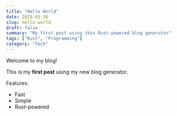 ```yaml
---
title: "Hello World"
date: 2025-03-30
slug: hello-world
draft: false
summary: "My first post using this Rust-powered blog generator"
tags: ["Rust", "Programming"]
category: "Tech"
---
```

Welcome to my blog! 

This is my **first post** using my new blog generator.

Features:
- Fast
- Simple
- Rust-powered
